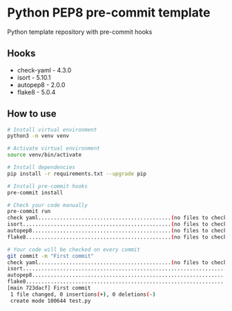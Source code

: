 # Python PEP8 pre-commit template
Python template repository with pre-commit hooks

## Hooks

* check-yaml - 4.3.0
* isort - 5.10.1
* autopep8 - 2.0.0
* flake8 - 5.0.4

## How to use

```sh
# Install virtual environment
python3 -m venv venv

# Activate virtual environment
source venv/bin/activate

# Install dependencies
pip install -r requirements.txt --upgrade pip

# Install pre-commit hooks
pre-commit install

# Check your code manually
pre-commit run
check yaml...........................................(no files to check)Skipped
isort................................................(no files to check)Skipped
autopep8.............................................(no files to check)Skipped
flake8...............................................(no files to check)Skipped

# Your code will be checked on every commit
git commit -m "First commit"
check yaml...........................................(no files to check)Skipped
isort....................................................................Passed
autopep8.................................................................Passed
flake8...................................................................Passed
[main 723dacf] First commit
 1 file changed, 0 insertions(+), 0 deletions(-)
 create mode 100644 test.py
```